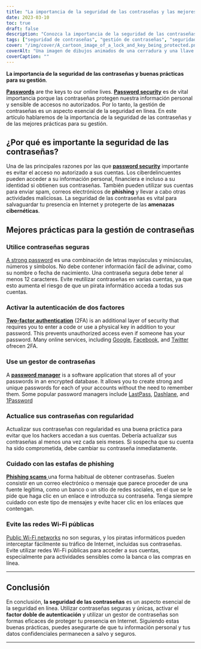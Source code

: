 ```yaml
---
title: "La importancia de la seguridad de las contraseñas y las mejores prácticas para su gestión"
date: 2023-03-10
toc: true
draft: false
description: "Conozca la importancia de la seguridad de las contraseñas y descubra las mejores prácticas de gestión de contraseñas para proteger su información personal y su identidad en Internet."
tags: ["seguridad de contraseñas", "gestión de contraseñas", "seguridad en línea", "amenazas cibernéticas", "contraseñas seguras", "autenticación de dos factores", "gestor de contraseñas", "seguridad de los datos", "robo de identidad", "estafas de phishing", "redes Wi-Fi públicas", "privacidad en línea", "seguridad en línea", "seguridad digital", "seguridad en internet", "ciberseguridad", "protección de datos", "seguridad de la cuenta", "cuentas en línea", "protección en línea"]
cover: "/img/cover/A_cartoon_image_of_a_lock_and_key_being_protected.png"
coverAlt: "Una imagen de dibujos animados de una cerradura y una llave protegidas por un escudo para representar la seguridad y la protección de las contraseñas."
coverCaption: ""
---
```


**La importancia de la seguridad de las contraseñas y buenas prácticas para su gestión**.

[**Passwords**](https://simeononsecurity.ch/articles/the-importance-of-password-security-and-best-practices/) are the keys to our online lives. [**Password security**](https://simeononsecurity.ch/articles/the-importance-of-password-security-and-best-practices/) es de vital importancia porque las contraseñas protegen nuestra información personal y sensible de accesos no autorizados. Por lo tanto, la gestión de contraseñas es un aspecto esencial de la seguridad en línea. En este artículo hablaremos de la importancia de la seguridad de las contraseñas y de las mejores prácticas para su gestión.

## ¿Por qué es importante la seguridad de las contraseñas?

Una de las principales razones por las que [**password security**](https://simeononsecurity.ch/articles/the-importance-of-password-security-and-best-practices/) importante es evitar el acceso no autorizado a sus cuentas. Los ciberdelincuentes pueden acceder a su información personal, financiera e incluso a su identidad si obtienen sus contraseñas. También pueden utilizar sus cuentas para enviar spam, correos electrónicos de **phishing** y llevar a cabo otras actividades maliciosas. La seguridad de las contraseñas es vital para salvaguardar tu presencia en Internet y protegerte de las **amenazas cibernéticas**.

## Mejores prácticas para la gestión de contraseñas

### Utilice contraseñas seguras

[A strong password](https://simeononsecurity.ch/articles/the-importance-of-password-security-and-best-practices/) es una combinación de letras mayúsculas y minúsculas, números y símbolos. No debe contener información fácil de adivinar, como su nombre o fecha de nacimiento. Una contraseña segura debe tener al menos 12 caracteres. Evite reutilizar contraseñas en varias cuentas, ya que esto aumenta el riesgo de que un pirata informático acceda a todas sus cuentas.

### Activar la autenticación de dos factores

[**Two-factor authentication**](https://simeononsecurity.ch/articles/what-are-the-diferent-kinds-of-factors-in-mfa/) (2FA) is an additional layer of security that requires you to enter a code or use a physical key in addition to your password. This prevents unauthorized access even if someone has your password. Many online services, including [Google](https://www.google.com/landing/2step/), [Facebook](https://www.facebook.com/help/148233965247823), and [Twitter](https://help.twitter.com/en/managing-your-account/two-factor-authentication) ofrecen 2FA.

### Use un gestor de contraseñas

A [**password manager**](https://simeononsecurity.ch/articles/bitwarden-and-keepassxc-vs-the-rest/) is a software application that stores all of your passwords in an encrypted database. It allows you to create strong and unique passwords for each of your accounts without the need to remember them. Some popular password managers include [LastPass](https://www.lastpass.com/), [Dashlane](https://www.dashlane.com/), and [1Password](https://1password.com/)

### Actualice sus contraseñas con regularidad

Actualizar sus contraseñas con regularidad es una buena práctica para evitar que los hackers accedan a sus cuentas. Debería actualizar sus contraseñas al menos una vez cada seis meses. Si sospecha que su cuenta ha sido comprometida, debe cambiar su contraseña inmediatamente.

### Cuidado con las estafas de phishing

[**Phishing scams** ](https://simeononsecurity.ch/articles/how-to-identify-phishing/) una forma habitual de obtener contraseñas. Suelen consistir en un correo electrónico o mensaje que parece proceder de una fuente legítima, como un banco o un sitio de redes sociales, en el que se le pide que haga clic en un enlace e introduzca su contraseña. Tenga siempre cuidado con este tipo de mensajes y evite hacer clic en los enlaces que contengan.

### Evite las redes Wi-Fi públicas

[Public Wi-Fi networks](https://simeononsecurity.ch/articles/how-to-secure-your-wireless-network-against-hacking/) no son seguras, y los piratas informáticos pueden interceptar fácilmente su tráfico de Internet, incluidas sus contraseñas. Evite utilizar redes Wi-Fi públicas para acceder a sus cuentas, especialmente para actividades sensibles como la banca o las compras en línea.

______


## Conclusión

En conclusión, **la seguridad de las contraseñas** es un aspecto esencial de la seguridad en línea. Utilizar contraseñas seguras y únicas, activar el **factor doble de autenticación** y utilizar un gestor de contraseñas son formas eficaces de proteger tu presencia en Internet. Siguiendo estas buenas prácticas, puedes asegurarte de que tu información personal y tus datos confidenciales permanecen a salvo y seguros.

______
